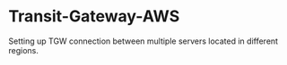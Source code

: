 # Transit-Gateway-AWS
Setting up TGW connection between multiple servers located in different regions. 
